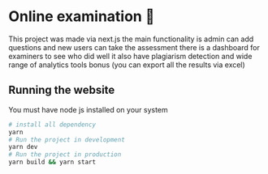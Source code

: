 # Online examination 📓

This project was made via next.js the main functionality is admin can add questions and new users can take the assessment there is a dashboard for examiners to see who did well it also have plagiarism detection and wide range of analytics tools bonus (you can export all the results via excel)

## Running the website 

You must have node js installed on your system

```bash
# install all dependency  
yarn
# Run the project in development 
yarn dev
# Run the project in production 
yarn build && yarn start
```
